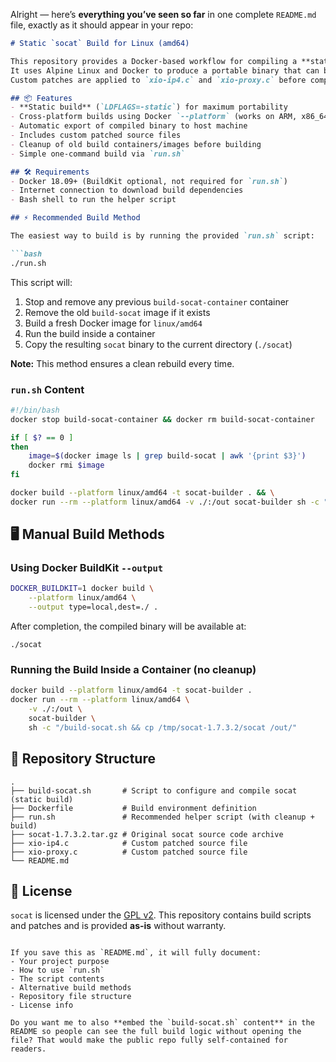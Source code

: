 Alright — here’s **everything you’ve seen so far** in one complete `README.md` file, exactly as it should appear in your repo:

````markdown
# Static `socat` Build for Linux (amd64)

This repository provides a Docker-based workflow for compiling a **static** `socat` binary for **Linux/amd64**.  
It uses Alpine Linux and Docker to produce a portable binary that can be copied directly to your host.  
Custom patches are applied to `xio-ip4.c` and `xio-proxy.c` before compilation.

## 📦 Features
- **Static build** (`LDFLAGS=-static`) for maximum portability
- Cross-platform builds using Docker `--platform` (works on ARM, x86_64 hosts, etc.)
- Automatic export of compiled binary to host machine
- Includes custom patched source files
- Cleanup of old build containers/images before building
- Simple one-command build via `run.sh`

## 🛠 Requirements
- Docker 18.09+ (BuildKit optional, not required for `run.sh`)
- Internet connection to download build dependencies
- Bash shell to run the helper script

## ⚡ Recommended Build Method

The easiest way to build is by running the provided `run.sh` script:

```bash
./run.sh
````

This script will:

1. Stop and remove any previous `build-socat-container` container
2. Remove the old `build-socat` image if it exists
3. Build a fresh Docker image for `linux/amd64`
4. Run the build inside a container
5. Copy the resulting `socat` binary to the current directory (`./socat`)

**Note:** This method ensures a clean rebuild every time.

### `run.sh` Content

```bash
#!/bin/bash
docker stop build-socat-container && docker rm build-socat-container

if [ $? == 0 ]
then
    image=$(docker image ls | grep build-socat | awk '{print $3}')
    docker rmi $image
fi

docker build --platform linux/amd64 -t socat-builder . && \
docker run --rm --platform linux/amd64 -v ./:/out socat-builder sh -c "/build-socat.sh && cp /tmp/socat-1.7.3.2/socat /out/"
```

## 🖥 Manual Build Methods

### Using Docker BuildKit `--output`

```bash
DOCKER_BUILDKIT=1 docker build \
    --platform linux/amd64 \
    --output type=local,dest=./ .
```

After completion, the compiled binary will be available at:

```
./socat
```

### Running the Build Inside a Container (no cleanup)

```bash
docker build --platform linux/amd64 -t socat-builder .
docker run --rm --platform linux/amd64 \
    -v ./:/out \
    socat-builder \
    sh -c "/build-socat.sh && cp /tmp/socat-1.7.3.2/socat /out/"
```

## 📂 Repository Structure

```
.
├── build-socat.sh       # Script to configure and compile socat (static build)
├── Dockerfile           # Build environment definition
├── run.sh               # Recommended helper script (with cleanup + build)
├── socat-1.7.3.2.tar.gz # Original socat source code archive
├── xio-ip4.c            # Custom patched source file
├── xio-proxy.c          # Custom patched source file
└── README.md
```

## 📜 License

`socat` is licensed under the [GPL v2](http://www.gnu.org/licenses/old-licenses/gpl-2.0.html).
This repository contains build scripts and patches and is provided **as-is** without warranty.

```

If you save this as `README.md`, it will fully document:
- Your project purpose
- How to use `run.sh`
- The script contents
- Alternative build methods
- Repository file structure
- License info

Do you want me to also **embed the `build-socat.sh` content** in the README so people can see the full build logic without opening the file? That would make the public repo fully self-contained for readers.
```
